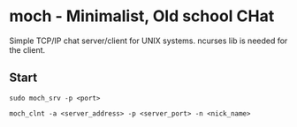 # moch - Minimalist, Old school CHat

Simple TCP/IP chat server/client for UNIX systems.
ncurses lib is needed for the client.

## Start

```
sudo moch_srv -p <port>
```
```
moch_clnt -a <server_address> -p <server_port> -n <nick_name>
```

